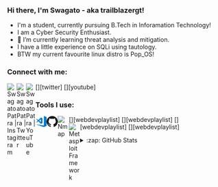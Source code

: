 ### Hi there, I'm Swagato - aka trailblazergt!

- I'm a student, currently pursuing B.Tech in Inforamation Technology! 
- I am a Cyber Security Enthusiast.
- 🌱 I’m currently learning threat analysis and mitigation.
- I have a little experience on SQLi using tautology.
- BTW my current favourite linux distro is Pop_OS! 
### Connect with me:
[<img align="left" alt="Swagato Patra | Instagram" width="22px" src="https://cdn.jsdelivr.net/npm/simple-icons@v3/icons/instagram.svg" />][instagram]
[<img align="left" alt="Swagato Patra | Twitter" width="22px" src="https://cdn.jsdelivr.net/npm/simple-icons@v3/icons/twitter.svg" />][twitter]
[<img align="left" alt="Swagato Patra | YouTube" width="22px" src="https://cdn.jsdelivr.net/npm/simple-icons@v3/icons/youtube.svg" />][youtube]
</br>

### Tools I use:
 [<img align="left" alt="Visual Studio Code" width="26px" src="https://raw.githubusercontent.com/github/explore/80688e429a7d4ef2fca1e82350fe8e3517d3494d/topics/visual-studio-code/visual-studio-code.png" />][webdevplaylist]
 [<img align="left" alt="GitHub" width="26px" src="https://raw.githubusercontent.com/github/explore/78df643247d429f6cc873026c0622819ad797942/topics/github/github.png" />][webdevplaylist]
 [<img align="left" alt="Nmap" width="26px" src="https://www.google.com/url?sa=i&url=https%3A%2F%2Fwww.liquidweb.com%2Fkb%2Fusing-nmap-pro-tips-and-tricks%2F&psig=AOvVaw0-OBVUo9G8ebAZDaTsygAy&ust=1607405778017000&source=images&cd=vfe&ved=0CAIQjRxqFwoTCIieuaeTu-0CFQAAAAAdAAAAABAD" />][webdevplaylist]
 [<img align="left" alt="Metasploit Framework" width="26px" src="https://www.google.com/url?sa=i&url=https%3A%2F%2Ftwitter.com%2Fmetasploit&psig=AOvVaw30zXqlnUZmRDqmPrJ-Q9fN&ust=1607405843496000&source=images&cd=vfe&ved=0CAIQjRxqFwoTCJCZwcWTu-0CFQAAAAAdAAAAABAD" />][webdevplaylist]

</details>

<details>
  <summary>:zap: GitHub Stats</summary>

  <img align="left" alt="Swagato's GitHub Stats" src="https://github-readme-stats.codestackr.vercel.app/api?username=trailblazergt&show_icons=true&hide_border=true" />

</details>

[instagram]: https://instagram.com/__trailblazer___

